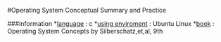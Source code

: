 #Operating System Conceptual Summary and Practice

###information
*[language]() : c
*[using enviroment]() : Ubuntu Linux
*[book]() : Operating System Concepts by Silberschatz,et,al, 9th
